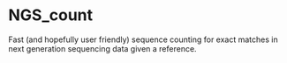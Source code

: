 # NGS_count
Fast (and hopefully user friendly) sequence counting for exact matches in next generation sequencing data given a reference.
